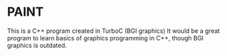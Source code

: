 # PAINT
This is a C++ program created in TurboC (BGI graphics) 
It would be a great program to learn basics of graphics programming in C++, though BGI graphics is outdated.
